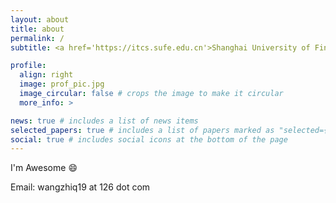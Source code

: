 ```yaml
---
layout: about
title: about
permalink: /
subtitle: <a href='https://itcs.sufe.edu.cn'>Shanghai University of Finance and Economics, ITCS</a>.

profile:
  align: right
  image: prof_pic.jpg
  image_circular: false # crops the image to make it circular
  more_info: >

news: true # includes a list of news items
selected_papers: true # includes a list of papers marked as "selected={true}"
social: true # includes social icons at the bottom of the page
---
```


I'm Awesome :smile:

Email: wangzhiq19 at 126 dot com
